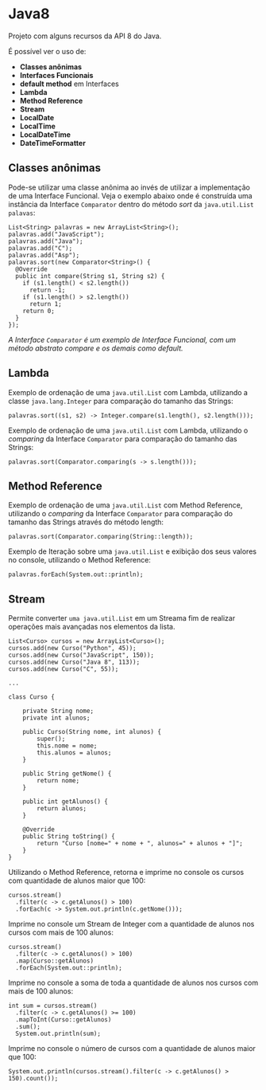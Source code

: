 # Java8
Projeto com alguns recursos da API 8 do Java.

É possível ver o uso de:
- **Classes anônimas**
- **Interfaces Funcionais**
- **default method** em Interfaces
- **Lambda**
- **Method Reference**
- **Stream**
- **LocalDate**
- **LocalTime**
- **LocalDateTime**
- **DateTimeFormatter**

## Classes anônimas
Pode-se utilizar uma classe anônima ao invés de utilizar a implementação de uma Interface Funcional. Veja o exemplo abaixo onde é construída uma instância da Interface `Comparator` dentro do método *sort* da `java.util.List palavas`:

```
List<String> palavras = new ArrayList<String>();
palavras.add("JavaScript");
palavras.add("Java");
palavras.add("C");
palavras.add("Asp");
palavras.sort(new Comparator<String>() {
  @Override
  public int compare(String s1, String s2) {
    if (s1.length() < s2.length())
      return -1;
    if (s1.length() > s2.length())
      return 1;
    return 0;
  }
});
```
*A Interface `Comparator` é um exemplo de Interface Funcional, com um método abstrato *compare* e os demais como default.*

## Lambda
Exemplo de ordenação de uma `java.util.List` com Lambda, utilizando a classe `java.lang.Integer` para comparação do tamanho das Strings:
```
palavras.sort((s1, s2) -> Integer.compare(s1.length(), s2.length()));
```
Exemplo de ordenação de uma `java.util.List` com Lambda, utilizando o *comparing* da Interface `Comparator` para comparação do tamanho das Strings:
```
palavras.sort(Comparator.comparing(s -> s.length()));
```
## Method Reference
Exemplo de ordenação de uma `java.util.List` com Method Reference, utilizando o *comparing* da Interface `Comparator` para comparação do tamanho das Strings através do método length:
```
palavras.sort(Comparator.comparing(String::length));
```
Exemplo de Iteração sobre uma `java.util.List` e exibição dos seus valores no console, utilizando o Method Reference: 
```
palavras.forEach(System.out::println);
```
## Stream
Permite converter `uma java.util.List` em um Streama fim de realizar operações mais avançadas nos elementos da lista.
```
List<Curso> cursos = new ArrayList<Curso>();
cursos.add(new Curso("Python", 45));
cursos.add(new Curso("JavaScript", 150));
cursos.add(new Curso("Java 8", 113));
cursos.add(new Curso("C", 55));

...

class Curso {
	
	private String nome;
	private int alunos;

	public Curso(String nome, int alunos) {
		super();
		this.nome = nome;
		this.alunos = alunos;
	}

	public String getNome() {
		return nome;
	}

	public int getAlunos() {
		return alunos;
	}

	@Override
	public String toString() {
		return "Curso [nome=" + nome + ", alunos=" + alunos + "]";
	}
}

```
Utilizando o Method Reference, retorna e imprime no console os cursos com quantidade de alunos maior que 100:
```
cursos.stream()
  .filter(c -> c.getAlunos() > 100)
  .forEach(c -> System.out.println(c.getNome()));
```

Imprime no console um Stream de Integer com a quantidade de alunos nos cursos com mais de 100 alunos:
```
cursos.stream()
  .filter(c -> c.getAlunos() > 100)
  .map(Curso::getAlunos)
  .forEach(System.out::println);
```

Imprime no console a soma de toda a quantidade de alunos nos cursos com mais de 100 alunos:
```
int sum = cursos.stream()
  .filter(c -> c.getAlunos() >= 100)
  .mapToInt(Curso::getAlunos)
  .sum();
  System.out.println(sum);
```

Imprime no console o número de cursos com a quantidade de alunos maior que 100:
```
System.out.println(cursos.stream().filter(c -> c.getAlunos() > 150).count());
```
